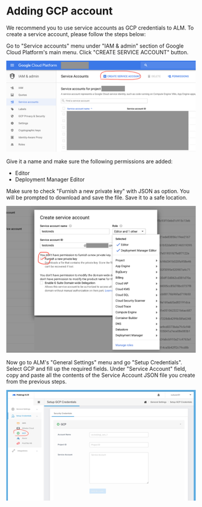 # Adding GCP account

We recommend you to use service accounts as GCP credentials to ALM. To create a service account, please follow the steps below:

Go to "Service accounts" menu under "IAM & admin" section of Google Cloud Platform's main menu. Click "CREATE SERVICE ACCOUNT" button.

![](../.gitbook/assets/add-sa.png)

Give it a name and make sure the following permissions are added:

* Editor
* Deployment Manager Editor

Make sure to check "Furnish a new private key" with JSON as option. You will be prompted to download and save the file. Save it to a safe location.

![](../.gitbook/assets/permissions%20%281%29.png)

Now go to ALM's "General Settings" menu and go "Setup Credentials". Select GCP and fill up the required fields. Under "Service Account" field, copy and paste all the contents of the Service Account JSON file you create from the previous steps.

![](../.gitbook/assets/addgcpcred%20%281%29.png)

